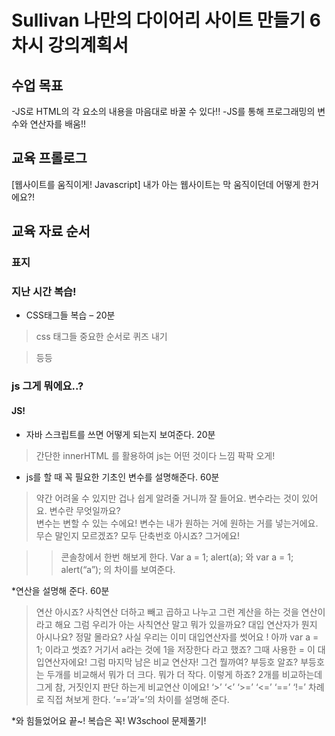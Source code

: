 # Sullivan 나만의 다이어리 사이트 만들기 6차시 강의계획서

## 수업 목표

-JS로 HTML의 각 요소의 내용을 마음대로 바꿀 수 있다!!
-JS를 통해 프로그래밍의 변수와 연산자를 배움!!
## 교육 프롤로그

[웹사이트를 움직이게! Javascript]
내가 아는 웹사이트는 막 움직이던데 
어떻게 한거에요?!

## 교육 자료 순서

###  표지

###  지난 시간 복습!

* CSS태그들 복습 – 20분

 > css 태그들 중요한 순서로 퀴즈 내기

 > 등등

###  js 그게 뭐에요..?

#### JS!

* 자바 스크립트를 쓰면 어떻게 되는지 보여준다. 20분
 > 간단한 innerHTML 를 활용하여 js는 어떤 것이다 느낌 팍팍 오게!

* js를 할 때 꼭 필요한 기초인 변수를 설명해준다. 60분
>약간 어려울 수 있지만 겁나 쉽게 알려줄 거니까 잘 들어요.
>변수라는 것이 있어요. 변수란 무엇일까요?  
>변수는 변할 수 있는 수에요! 
>변수는 내가 원하는 거에 원하는 거를 넣는거에요.
>무슨 말인지 모르겠죠? 모두 단축번호 아시죠?
>그거에요!

>>콘솔창에서 한번 해보게 한다. Var a = 1; alert(a); 와 var a = 1; alert(“a”); 의 차이를 보여준다. 

*연산을 설명해 준다. 60분
>연산 아시죠? 사칙연산 더하고 빼고 곱하고 나누고
>그런 계산을 하는 것을 연산이라고 해요
>그럼 우리가 아는 사칙연산 말고 뭐가 있을까요?
>대입 연산자가 뭔지 아시나요? 정말 몰라요?
>사실 우리는 이미 대입연산자를 썻어요 ! 아까 var a = 1; 이라고 썻죠? 거기서 a라는 것에 1을 저장한다 라고 했죠? 그때 사용한 = 이 대입연산자에요!
>그럼 마지막 남은 비교 연산자! 그건 뭘까여?
>부등호 알죠? 부등호는 두개를 비교해서 뭐가 더 크다. 뭐가 더 작다. 이렇게 하죠? 2개를 비교하는데 그게 참, 거짓인지 판단 하는게 비교연산 이에요! 
> ‘>’ ‘<’ ‘>=’ ‘<=’ ‘==’ ‘!=’ 차례로 직접 쳐보게 한다. 
> ‘==’과’=’의 차이를 설명해 준다. 

*와 힘들었어요 끝~! 복습은 꼭! W3school 문제풀기!